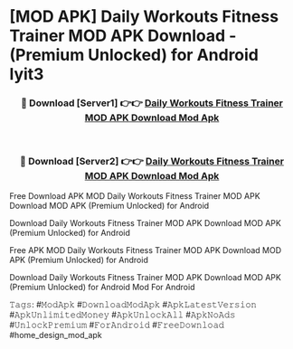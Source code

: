 # [MOD APK] Daily Workouts Fitness Trainer MOD APK Download - (Premium Unlocked) for Android lyit3



<div align="center">
<h3>🔴 Download [Server1] 👉👉 <a href="https://momento.my/?title=Daily_Workouts_Fitness_Trainer_MOD_APK_Download">Daily Workouts Fitness Trainer MOD APK Download Mod Apk</a></h3><br>

<h3>🔴 Download [Server2] 👉👉 <a href="https://momento.my/?title=Daily_Workouts_Fitness_Trainer_MOD_APK_Download">Daily Workouts Fitness Trainer MOD APK Download Mod Apk</a></h3>
</div>



Free Download APK MOD Daily Workouts Fitness Trainer MOD APK Download MOD APK (Premium Unlocked) for Android

Download Daily Workouts Fitness Trainer MOD APK Download MOD APK (Premium Unlocked) for Android

Free APK MOD Daily Workouts Fitness Trainer MOD APK Download MOD APK (Premium Unlocked) for Android

Download Daily Workouts Fitness Trainer MOD APK Download MOD APK (Premium Unlocked) for Android Mod For Android

𝚃𝚊𝚐𝚜: #𝙼𝚘𝚍𝙰𝚙𝚔 #𝙳𝚘𝚠𝚗𝚕𝚘𝚊𝚍𝙼𝚘𝚍𝙰𝚙𝚔 #𝙰𝚙𝚔𝙻𝚊𝚝𝚎𝚜𝚝𝚅𝚎𝚛𝚜𝚒𝚘𝚗 #𝙰𝚙𝚔𝚄𝚗𝚕𝚒𝚖𝚒𝚝𝚎𝚍𝙼𝚘𝚗𝚎𝚢 #𝙰𝚙𝚔𝚄𝚗𝚕𝚘𝚌𝚔𝙰𝚕𝚕 #𝙰𝚙𝚔𝙽𝚘𝙰𝚍𝚜 #𝚄𝚗𝚕𝚘𝚌𝚔𝙿𝚛𝚎𝚖𝚒𝚞𝚖 #𝙵𝚘𝚛𝙰𝚗𝚍𝚛𝚘𝚒𝚍 #𝙵𝚛𝚎𝚎𝙳𝚘𝚠𝚗𝚕𝚘𝚊𝚍 #home_design_mod_apk
